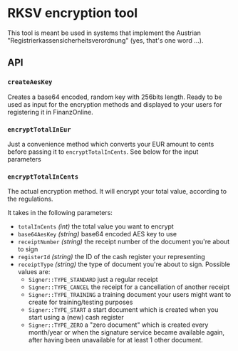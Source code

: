 # RKSV encryption tool

This tool is meant be used in systems that implement the Austrian 
"Registrierkassensicherheitsverordnung" (yes, that's one word ...).

## API

### `createAesKey`

Creates a base64 encoded, random key with 256bits length. Ready to be used as input for the encryption methods
and displayed to your users for registering it in FinanzOnline.

### `encryptTotalInEur`

Just a convenience method which converts your EUR amount to cents before passing it to `encryptTotalInCents`.
See below for the input parameters

### `encryptTotalInCents`

The actual encryption method. It will encrypt your total value, according to the regulations.

It takes in the following parameters:

- `totalInCents` *(int)* the total value you want to encrypt
- `base64AesKey` *(string)* base64 encoded AES key to use
- `receiptNumber` *(string)* the receipt number of the document you're about to sign
- `registerId` *(string)* the ID of the cash register your representing
- `receiptType` *(string)* the type of document you're about to sign. Possible values are:
    - `Signer::TYPE_STANDARD` just a regular receipt
    - `Signer::TYPE_CANCEL` the receipt for a cancellation of another receipt
    - `Signer::TYPE_TRAINING` a training document your users might want to create for training/testing purposes
    - `Signer::TYPE_START` a start document which is created when you start using a (new) cash register
    - `Signer::TYPE_ZERO` a "zero document" which is created every month/year or when the signature service became 
    available again, after having been unavailable for at least 1 other document.
